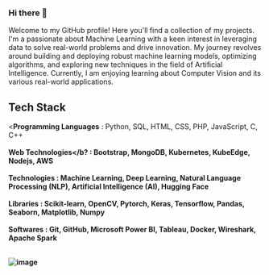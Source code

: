 
### Hi there 👋

<!--
**ParthGodse/ParthGodse** is a ✨ _special_ ✨ repository because its `README.md` (this file) appears on your GitHub profile.

Here are some ideas to get you started:

- 🔭 I’m currently working on ...
- 🌱 I’m currently learning ...
- 👯 I’m looking to collaborate on ...
- 🤔 I’m looking for help with ...
- 💬 Ask me about ...
- 📫 How to reach me: ...
- 😄 Pronouns: ...
- ⚡ Fun fact: ...
-->
Welcome to my GitHub profile! Here you'll find a collection of my projects. I'm a passionate about Machine Learning with a keen interest in leveraging data to solve real-world problems and drive innovation. My journey revolves around building and deploying robust machine learning models, optimizing algorithms, and exploring new techniques in the field of Artificial Intelligence. Currently, I am enjoying learning about Computer Vision and its various real-world applications.

## Tech Stack 

<<b>Programming Languages</b> : Python, SQL, HTML, CSS, PHP, JavaScript, C, C++<br><br>
<b>Web Technologies</b? : Bootstrap, MongoDB, Kubernetes, KubeEdge, Nodejs, AWS<br><br>
<b>Technologies</b> : Machine Learning, Deep Learning, Natural Language Processing (NLP), Artificial Intelligence (AI), Hugging Face<br><br>
<b>Libraries</b> : Scikit-learn, OpenCV, Pytorch, Keras, Tensorflow, Pandas, Seaborn, Matplotlib, Numpy<br><br>
<b>Softwares</b> : Git, GitHub, Microsoft Power BI, Tableau, Docker, Wireshark, Apache Spark<br><br>

![image](https://github.com/ParthGodse/ParthGodse/assets/98154485/89e24538-e64f-4108-8f53-21aaf19c27fd)






